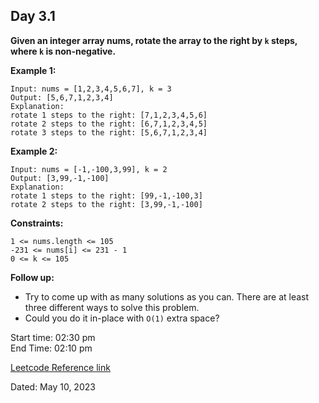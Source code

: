 ## Day 3.1

**Given an integer array nums, rotate the array to the right by `k` steps, where `k` is non-negative.**

**Example 1:**
```
Input: nums = [1,2,3,4,5,6,7], k = 3
Output: [5,6,7,1,2,3,4]
Explanation:
rotate 1 steps to the right: [7,1,2,3,4,5,6]
rotate 2 steps to the right: [6,7,1,2,3,4,5]
rotate 3 steps to the right: [5,6,7,1,2,3,4]
```

**Example 2:**
```
Input: nums = [-1,-100,3,99], k = 2
Output: [3,99,-1,-100]
Explanation:
rotate 1 steps to the right: [99,-1,-100,3]
rotate 2 steps to the right: [3,99,-1,-100]
```
**Constraints:**
```
1 <= nums.length <= 105
-231 <= nums[i] <= 231 - 1
0 <= k <= 105
```

**Follow up:**

- Try to come up with as many solutions as you can. There are at least three different ways to solve this problem.
- Could you do it in-place with `O(1)` extra space?

Start time: 02:30 pm <br/>
End Time: 02:10 pm

[Leetcode Reference link](https://leetcode.com/problems/rotate-array/description/?envType=study-plan-v2&id=top-interview-150)

Dated: May 10, 2023
